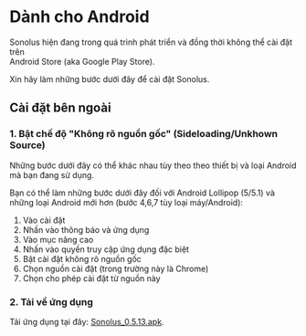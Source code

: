 # Dành cho Android

Sonolus hiện đang trong quá trình phát triển và đồng thời không thể cài đặt trên <br>Android Store (aka Google Play Store).

Xin hãy làm những bước dưới đây để cài đặt Sonolus.

## Cài đặt bên ngoài

### 1. Bật chế độ "Không rõ nguồn gốc" (Sideloading/Unkhown Source)

Những bước dưới đây có thể khác nhau tùy theo theo thiết bị và loại Android mà bạn đang sử dụng.

Bạn có thể làm những bước dưới đây đối với Android Lollipop (5/5.1) và những loại Android mới hơn (bước 4,6,7 tùy loại máy/Android):

1. Vào cài đặt
2. Nhấn vào thông báo và ứng dụng
3. Vào mục nâng cao
4. Nhấn vào quyền truy cập ứng dụng đặc biệt
5. Bật cài đặt không rõ nguồn gốc
6. Chọn nguồn cài đặt (trong trường này là Chrome)
7. Chọn cho phép cài đặt từ nguồn này

### 2. Tải về ứng dụng

Tải ứng dụng tại đây: [Sonolus_0.5.13.apk](https://sonolus.com/download/Sonolus_0.5.13.apk).
